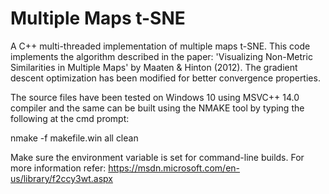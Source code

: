 # Multiple Maps t-SNE
A C++ multi-threaded implementation of multiple maps t-SNE. This code implements the algorithm described in the paper: 'Visualizing Non-Metric Similarities in Multiple Maps' by Maaten & Hinton (2012). The gradient descent optimization has been modified for better convergence properties.

The source files have been tested on Windows 10 using MSVC++ 14.0 compiler and the same can be built using the NMAKE tool by typing the following at the cmd prompt:

  nmake -f makefile.win all clean

Make sure the environment variable is set for command-line builds. For more information refer: https://msdn.microsoft.com/en-us/library/f2ccy3wt.aspx


